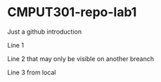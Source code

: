 # CMPUT301-repo-lab1
Just a github introduction

Line 1

Line 2 that may only be visible on another breanch

Line 3 from local

